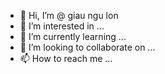 - 👋 Hi, I’m @ giau ngu lon
- 👀 I’m interested in ...
- 🌱 I’m currently learning ...
- 💞️ I’m looking to collaborate on ...
- 📫 How to reach me ...

<!---
bagiau6d/bagiau6d is a ✨ special ✨ repository because its `README.md` (this file) appears on your GitHub profile.
You can click the Preview link to take a look at your changes.
--->
